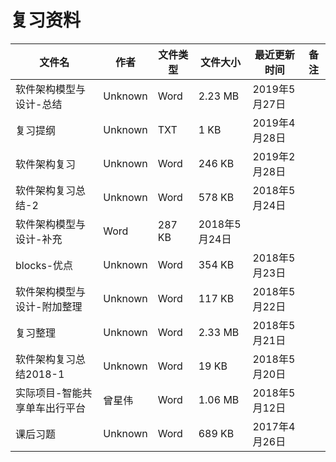 # 复习资料

文件名|作者|文件类型|文件大小|最近更新时间|备注
---|---|---|---|---|---
软件架构模型与设计-总结|Unknown|Word|2.23 MB|2019年5月27日
复习提纲|Unknown|TXT|1 KB|2019年4月28日
软件架构复习|Unknown|Word|246 KB|2019年2月28日
软件架构复习总结-2|Unknown|Word|578 KB|2018年5月24日
软件架构模型与设计-补充|Word|287 KB|2018年5月24日
blocks-优点|Unknown|Word|354 KB|2018年5月23日
软件架构模型与设计-附加整理|Unknown|Word|117 KB|2018年5月22日
复习整理|Unknown|Word|2.33 MB|2018年5月21日
软件架构复习总结2018-1|Unknown|Word|19 KB|2018年5月20日
实际项目-智能共享单车出行平台|曾星伟|Word|1.06 MB|2018年5月12日
课后习题|Unknown|Word|689 KB|2017年4月26日
